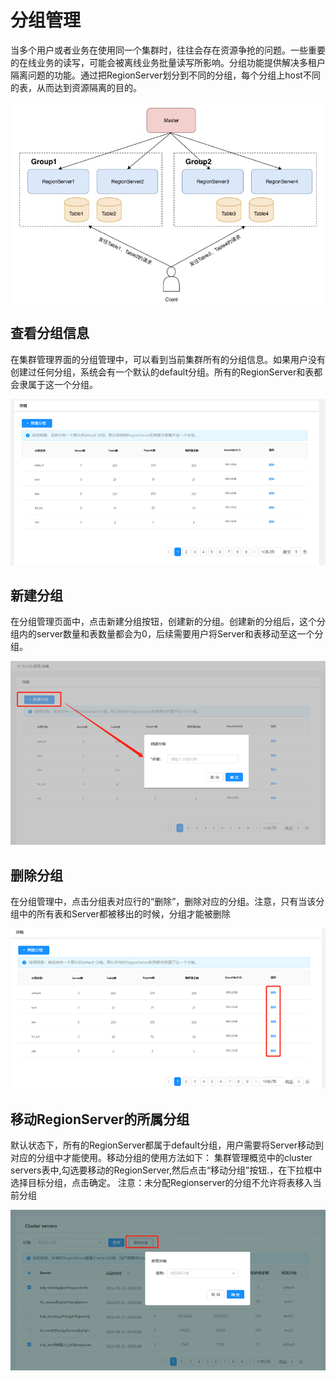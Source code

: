 # 分组管理

当多个用户或者业务在使用同一个集群时，往往会存在资源争抢的问题。一些重要的在线业务的读写，可能会被离线业务批量读写所影响。分组功能提供解决多租户隔离问题的功能。通过把RegionServer划分到不同的分组，每个分组上host不同的表，从而达到资源隔离的目的。

![Image text](../../image/46.png)

## 查看分组信息

在集群管理界面的分组管理中，可以看到当前集群所有的分组信息。如果用户没有创建过任何分组，系统会有一个默认的default分组。所有的RegionServer和表都会隶属于这一个分组。

![Image text](../../image/47.png) 

## 新建分组

在分组管理页面中，点击新建分组按钮，创建新的分组。创建新的分组后，这个分组内的server数量和表数量都会为0，后续需要用户将Server和表移动至这一个分组。

![Image text](../../image/48.png)

## 删除分组

在分组管理中，点击分组表对应行的“删除”，删除对应的分组。注意，只有当该分组中的所有表和Server都被移出的时候，分组才能被删除

![Image text](../../image/49.png)

## 移动RegionServer的所属分组

默认状态下，所有的RegionServer都属于default分组，用户需要将Server移动到对应的分组中才能使用。移动分组的使用方法如下：
集群管理概览中的cluster servers表中,勾选要移动的RegionServer,然后点击“移动分组”按钮.，在下拉框中选择目标分组，点击确定。
注意：未分配Regionserver的分组不允许将表移入当前分组

![Image text](../../image/50.png)